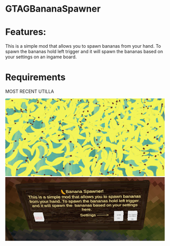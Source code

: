 # GTAGBananaSpawner

# Features:
This is a simple mod that allows you to spawn bananas
from your hand. To spawn the bananas hold left trigger
and it will spawn the bananas based on your settings on an ingame board.
                                                 

# Requirements
MOST RECENT UTILLA

![Board](https://raw.githubusercontent.com/gangxmods/GTAGBananaSpawner/main/image.png)
![Bananas](https://raw.githubusercontent.com/gangxmods/GTAGBananaSpawner/main/banas.png)



